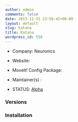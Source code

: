 ```yaml
---
author: admin
comments: false
date: 2013-12-31 23:58:42+00:00
layout: default
slug: katana
title: Katana
wordpress_id: 558
---
```



	
  * Company: Neuronics

	
  * Website:

	
  * MoveIt! Config Package: 

	
  * Maintainer(s) :

	
  * STATUS: [Alpha](/about/moveit-status/#legend)




### Versions








### Installation






